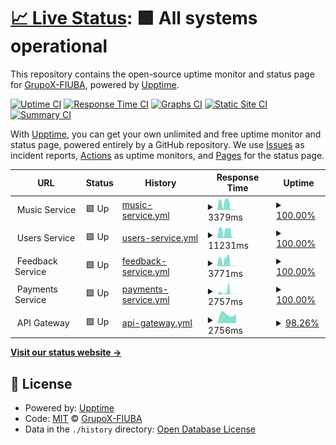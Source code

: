 # [📈 Live Status](https://GrupoX-FIUBA.github.io/music-service-status): <!--live status--> **🟩 All systems operational**

This repository contains the open-source uptime monitor and status page for [GrupoX-FIUBA](https://GrupoX-FIUBA.github.io/music-service-status), powered by [Upptime](https://github.com/upptime/upptime).

[![Uptime CI](https://github.com/GrupoX-FIUBA/music-service-status/workflows/Uptime%20CI/badge.svg)](https://github.com/GrupoX-FIUBA/music-service-status/actions?query=workflow%3A%22Uptime+CI%22)
[![Response Time CI](https://github.com/GrupoX-FIUBA/music-service-status/workflows/Response%20Time%20CI/badge.svg)](https://github.com/GrupoX-FIUBA/music-service-status/actions?query=workflow%3A%22Response+Time+CI%22)
[![Graphs CI](https://github.com/GrupoX-FIUBA/music-service-status/workflows/Graphs%20CI/badge.svg)](https://github.com/GrupoX-FIUBA/music-service-status/actions?query=workflow%3A%22Graphs+CI%22)
[![Static Site CI](https://github.com/GrupoX-FIUBA/music-service-status/workflows/Static%20Site%20CI/badge.svg)](https://github.com/GrupoX-FIUBA/music-service-status/actions?query=workflow%3A%22Static+Site+CI%22)
[![Summary CI](https://github.com/GrupoX-FIUBA/music-service-status/workflows/Summary%20CI/badge.svg)](https://github.com/GrupoX-FIUBA/music-service-status/actions?query=workflow%3A%22Summary+CI%22)

With [Upptime](https://upptime.js.org), you can get your own unlimited and free uptime monitor and status page, powered entirely by a GitHub repository. We use [Issues](https://github.com/GrupoX-FIUBA/music-service-status/issues) as incident reports, [Actions](https://github.com/GrupoX-FIUBA/music-service-status/actions) as uptime monitors, and [Pages](https://GrupoX-FIUBA.github.io/music-service-status) for the status page.

<!--start: status pages-->
<!-- This summary is generated by Upptime (https://github.com/upptime/upptime) -->
<!-- Do not edit this manually, your changes will be overwritten -->
<!-- prettier-ignore -->
| URL | Status | History | Response Time | Uptime |
| --- | ------ | ------- | ------------- | ------ |
| <img alt="" src="https://favicons.githubusercontent.com/null" height="13"> Music Service | 🟩 Up | [music-service.yml](https://github.com/GrupoX-FIUBA/services-status/commits/HEAD/history/music-service.yml) | <details><summary><img alt="Response time graph" src="./graphs/music-service/response-time-week.png" height="20"> 3379ms</summary><br><a href="https://status.spotifiuby.com.ar/history/music-service"><img alt="Response time 4642" src="https://img.shields.io/endpoint?url=https%3A%2F%2Fraw.githubusercontent.com%2FGrupoX-FIUBA%2Fservices-status%2FHEAD%2Fapi%2Fmusic-service%2Fresponse-time.json"></a><br><a href="https://status.spotifiuby.com.ar/history/music-service"><img alt="24-hour response time 237" src="https://img.shields.io/endpoint?url=https%3A%2F%2Fraw.githubusercontent.com%2FGrupoX-FIUBA%2Fservices-status%2FHEAD%2Fapi%2Fmusic-service%2Fresponse-time-day.json"></a><br><a href="https://status.spotifiuby.com.ar/history/music-service"><img alt="7-day response time 3379" src="https://img.shields.io/endpoint?url=https%3A%2F%2Fraw.githubusercontent.com%2FGrupoX-FIUBA%2Fservices-status%2FHEAD%2Fapi%2Fmusic-service%2Fresponse-time-week.json"></a><br><a href="https://status.spotifiuby.com.ar/history/music-service"><img alt="30-day response time 4581" src="https://img.shields.io/endpoint?url=https%3A%2F%2Fraw.githubusercontent.com%2FGrupoX-FIUBA%2Fservices-status%2FHEAD%2Fapi%2Fmusic-service%2Fresponse-time-month.json"></a><br><a href="https://status.spotifiuby.com.ar/history/music-service"><img alt="1-year response time 4642" src="https://img.shields.io/endpoint?url=https%3A%2F%2Fraw.githubusercontent.com%2FGrupoX-FIUBA%2Fservices-status%2FHEAD%2Fapi%2Fmusic-service%2Fresponse-time-year.json"></a></details> | <details><summary><a href="https://status.spotifiuby.com.ar/history/music-service">100.00%</a></summary><a href="https://status.spotifiuby.com.ar/history/music-service"><img alt="All-time uptime 99.70%" src="https://img.shields.io/endpoint?url=https%3A%2F%2Fraw.githubusercontent.com%2FGrupoX-FIUBA%2Fservices-status%2FHEAD%2Fapi%2Fmusic-service%2Fuptime.json"></a><br><a href="https://status.spotifiuby.com.ar/history/music-service"><img alt="24-hour uptime 100.00%" src="https://img.shields.io/endpoint?url=https%3A%2F%2Fraw.githubusercontent.com%2FGrupoX-FIUBA%2Fservices-status%2FHEAD%2Fapi%2Fmusic-service%2Fuptime-day.json"></a><br><a href="https://status.spotifiuby.com.ar/history/music-service"><img alt="7-day uptime 100.00%" src="https://img.shields.io/endpoint?url=https%3A%2F%2Fraw.githubusercontent.com%2FGrupoX-FIUBA%2Fservices-status%2FHEAD%2Fapi%2Fmusic-service%2Fuptime-week.json"></a><br><a href="https://status.spotifiuby.com.ar/history/music-service"><img alt="30-day uptime 100.00%" src="https://img.shields.io/endpoint?url=https%3A%2F%2Fraw.githubusercontent.com%2FGrupoX-FIUBA%2Fservices-status%2FHEAD%2Fapi%2Fmusic-service%2Fuptime-month.json"></a><br><a href="https://status.spotifiuby.com.ar/history/music-service"><img alt="1-year uptime 99.70%" src="https://img.shields.io/endpoint?url=https%3A%2F%2Fraw.githubusercontent.com%2FGrupoX-FIUBA%2Fservices-status%2FHEAD%2Fapi%2Fmusic-service%2Fuptime-year.json"></a></details>
| <img alt="" src="https://favicons.githubusercontent.com/null" height="13"> Users Service | 🟩 Up | [users-service.yml](https://github.com/GrupoX-FIUBA/services-status/commits/HEAD/history/users-service.yml) | <details><summary><img alt="Response time graph" src="./graphs/users-service/response-time-week.png" height="20"> 11231ms</summary><br><a href="https://status.spotifiuby.com.ar/history/users-service"><img alt="Response time 14463" src="https://img.shields.io/endpoint?url=https%3A%2F%2Fraw.githubusercontent.com%2FGrupoX-FIUBA%2Fservices-status%2FHEAD%2Fapi%2Fusers-service%2Fresponse-time.json"></a><br><a href="https://status.spotifiuby.com.ar/history/users-service"><img alt="24-hour response time 391" src="https://img.shields.io/endpoint?url=https%3A%2F%2Fraw.githubusercontent.com%2FGrupoX-FIUBA%2Fservices-status%2FHEAD%2Fapi%2Fusers-service%2Fresponse-time-day.json"></a><br><a href="https://status.spotifiuby.com.ar/history/users-service"><img alt="7-day response time 11231" src="https://img.shields.io/endpoint?url=https%3A%2F%2Fraw.githubusercontent.com%2FGrupoX-FIUBA%2Fservices-status%2FHEAD%2Fapi%2Fusers-service%2Fresponse-time-week.json"></a><br><a href="https://status.spotifiuby.com.ar/history/users-service"><img alt="30-day response time 13612" src="https://img.shields.io/endpoint?url=https%3A%2F%2Fraw.githubusercontent.com%2FGrupoX-FIUBA%2Fservices-status%2FHEAD%2Fapi%2Fusers-service%2Fresponse-time-month.json"></a><br><a href="https://status.spotifiuby.com.ar/history/users-service"><img alt="1-year response time 14463" src="https://img.shields.io/endpoint?url=https%3A%2F%2Fraw.githubusercontent.com%2FGrupoX-FIUBA%2Fservices-status%2FHEAD%2Fapi%2Fusers-service%2Fresponse-time-year.json"></a></details> | <details><summary><a href="https://status.spotifiuby.com.ar/history/users-service">100.00%</a></summary><a href="https://status.spotifiuby.com.ar/history/users-service"><img alt="All-time uptime 100.00%" src="https://img.shields.io/endpoint?url=https%3A%2F%2Fraw.githubusercontent.com%2FGrupoX-FIUBA%2Fservices-status%2FHEAD%2Fapi%2Fusers-service%2Fuptime.json"></a><br><a href="https://status.spotifiuby.com.ar/history/users-service"><img alt="24-hour uptime 100.00%" src="https://img.shields.io/endpoint?url=https%3A%2F%2Fraw.githubusercontent.com%2FGrupoX-FIUBA%2Fservices-status%2FHEAD%2Fapi%2Fusers-service%2Fuptime-day.json"></a><br><a href="https://status.spotifiuby.com.ar/history/users-service"><img alt="7-day uptime 100.00%" src="https://img.shields.io/endpoint?url=https%3A%2F%2Fraw.githubusercontent.com%2FGrupoX-FIUBA%2Fservices-status%2FHEAD%2Fapi%2Fusers-service%2Fuptime-week.json"></a><br><a href="https://status.spotifiuby.com.ar/history/users-service"><img alt="30-day uptime 100.00%" src="https://img.shields.io/endpoint?url=https%3A%2F%2Fraw.githubusercontent.com%2FGrupoX-FIUBA%2Fservices-status%2FHEAD%2Fapi%2Fusers-service%2Fuptime-month.json"></a><br><a href="https://status.spotifiuby.com.ar/history/users-service"><img alt="1-year uptime 100.00%" src="https://img.shields.io/endpoint?url=https%3A%2F%2Fraw.githubusercontent.com%2FGrupoX-FIUBA%2Fservices-status%2FHEAD%2Fapi%2Fusers-service%2Fuptime-year.json"></a></details>
| <img alt="" src="https://favicons.githubusercontent.com/null" height="13"> Feedback Service | 🟩 Up | [feedback-service.yml](https://github.com/GrupoX-FIUBA/services-status/commits/HEAD/history/feedback-service.yml) | <details><summary><img alt="Response time graph" src="./graphs/feedback-service/response-time-week.png" height="20"> 3771ms</summary><br><a href="https://status.spotifiuby.com.ar/history/feedback-service"><img alt="Response time 5424" src="https://img.shields.io/endpoint?url=https%3A%2F%2Fraw.githubusercontent.com%2FGrupoX-FIUBA%2Fservices-status%2FHEAD%2Fapi%2Ffeedback-service%2Fresponse-time.json"></a><br><a href="https://status.spotifiuby.com.ar/history/feedback-service"><img alt="24-hour response time 212" src="https://img.shields.io/endpoint?url=https%3A%2F%2Fraw.githubusercontent.com%2FGrupoX-FIUBA%2Fservices-status%2FHEAD%2Fapi%2Ffeedback-service%2Fresponse-time-day.json"></a><br><a href="https://status.spotifiuby.com.ar/history/feedback-service"><img alt="7-day response time 3771" src="https://img.shields.io/endpoint?url=https%3A%2F%2Fraw.githubusercontent.com%2FGrupoX-FIUBA%2Fservices-status%2FHEAD%2Fapi%2Ffeedback-service%2Fresponse-time-week.json"></a><br><a href="https://status.spotifiuby.com.ar/history/feedback-service"><img alt="30-day response time 5120" src="https://img.shields.io/endpoint?url=https%3A%2F%2Fraw.githubusercontent.com%2FGrupoX-FIUBA%2Fservices-status%2FHEAD%2Fapi%2Ffeedback-service%2Fresponse-time-month.json"></a><br><a href="https://status.spotifiuby.com.ar/history/feedback-service"><img alt="1-year response time 5424" src="https://img.shields.io/endpoint?url=https%3A%2F%2Fraw.githubusercontent.com%2FGrupoX-FIUBA%2Fservices-status%2FHEAD%2Fapi%2Ffeedback-service%2Fresponse-time-year.json"></a></details> | <details><summary><a href="https://status.spotifiuby.com.ar/history/feedback-service">100.00%</a></summary><a href="https://status.spotifiuby.com.ar/history/feedback-service"><img alt="All-time uptime 100.00%" src="https://img.shields.io/endpoint?url=https%3A%2F%2Fraw.githubusercontent.com%2FGrupoX-FIUBA%2Fservices-status%2FHEAD%2Fapi%2Ffeedback-service%2Fuptime.json"></a><br><a href="https://status.spotifiuby.com.ar/history/feedback-service"><img alt="24-hour uptime 100.00%" src="https://img.shields.io/endpoint?url=https%3A%2F%2Fraw.githubusercontent.com%2FGrupoX-FIUBA%2Fservices-status%2FHEAD%2Fapi%2Ffeedback-service%2Fuptime-day.json"></a><br><a href="https://status.spotifiuby.com.ar/history/feedback-service"><img alt="7-day uptime 100.00%" src="https://img.shields.io/endpoint?url=https%3A%2F%2Fraw.githubusercontent.com%2FGrupoX-FIUBA%2Fservices-status%2FHEAD%2Fapi%2Ffeedback-service%2Fuptime-week.json"></a><br><a href="https://status.spotifiuby.com.ar/history/feedback-service"><img alt="30-day uptime 100.00%" src="https://img.shields.io/endpoint?url=https%3A%2F%2Fraw.githubusercontent.com%2FGrupoX-FIUBA%2Fservices-status%2FHEAD%2Fapi%2Ffeedback-service%2Fuptime-month.json"></a><br><a href="https://status.spotifiuby.com.ar/history/feedback-service"><img alt="1-year uptime 100.00%" src="https://img.shields.io/endpoint?url=https%3A%2F%2Fraw.githubusercontent.com%2FGrupoX-FIUBA%2Fservices-status%2FHEAD%2Fapi%2Ffeedback-service%2Fuptime-year.json"></a></details>
| <img alt="" src="https://favicons.githubusercontent.com/null" height="13"> Payments Service | 🟩 Up | [payments-service.yml](https://github.com/GrupoX-FIUBA/services-status/commits/HEAD/history/payments-service.yml) | <details><summary><img alt="Response time graph" src="./graphs/payments-service/response-time-week.png" height="20"> 2757ms</summary><br><a href="https://status.spotifiuby.com.ar/history/payments-service"><img alt="Response time 2102" src="https://img.shields.io/endpoint?url=https%3A%2F%2Fraw.githubusercontent.com%2FGrupoX-FIUBA%2Fservices-status%2FHEAD%2Fapi%2Fpayments-service%2Fresponse-time.json"></a><br><a href="https://status.spotifiuby.com.ar/history/payments-service"><img alt="24-hour response time 214" src="https://img.shields.io/endpoint?url=https%3A%2F%2Fraw.githubusercontent.com%2FGrupoX-FIUBA%2Fservices-status%2FHEAD%2Fapi%2Fpayments-service%2Fresponse-time-day.json"></a><br><a href="https://status.spotifiuby.com.ar/history/payments-service"><img alt="7-day response time 2757" src="https://img.shields.io/endpoint?url=https%3A%2F%2Fraw.githubusercontent.com%2FGrupoX-FIUBA%2Fservices-status%2FHEAD%2Fapi%2Fpayments-service%2Fresponse-time-week.json"></a><br><a href="https://status.spotifiuby.com.ar/history/payments-service"><img alt="30-day response time 2102" src="https://img.shields.io/endpoint?url=https%3A%2F%2Fraw.githubusercontent.com%2FGrupoX-FIUBA%2Fservices-status%2FHEAD%2Fapi%2Fpayments-service%2Fresponse-time-month.json"></a><br><a href="https://status.spotifiuby.com.ar/history/payments-service"><img alt="1-year response time 2102" src="https://img.shields.io/endpoint?url=https%3A%2F%2Fraw.githubusercontent.com%2FGrupoX-FIUBA%2Fservices-status%2FHEAD%2Fapi%2Fpayments-service%2Fresponse-time-year.json"></a></details> | <details><summary><a href="https://status.spotifiuby.com.ar/history/payments-service">100.00%</a></summary><a href="https://status.spotifiuby.com.ar/history/payments-service"><img alt="All-time uptime 100.00%" src="https://img.shields.io/endpoint?url=https%3A%2F%2Fraw.githubusercontent.com%2FGrupoX-FIUBA%2Fservices-status%2FHEAD%2Fapi%2Fpayments-service%2Fuptime.json"></a><br><a href="https://status.spotifiuby.com.ar/history/payments-service"><img alt="24-hour uptime 100.00%" src="https://img.shields.io/endpoint?url=https%3A%2F%2Fraw.githubusercontent.com%2FGrupoX-FIUBA%2Fservices-status%2FHEAD%2Fapi%2Fpayments-service%2Fuptime-day.json"></a><br><a href="https://status.spotifiuby.com.ar/history/payments-service"><img alt="7-day uptime 100.00%" src="https://img.shields.io/endpoint?url=https%3A%2F%2Fraw.githubusercontent.com%2FGrupoX-FIUBA%2Fservices-status%2FHEAD%2Fapi%2Fpayments-service%2Fuptime-week.json"></a><br><a href="https://status.spotifiuby.com.ar/history/payments-service"><img alt="30-day uptime 100.00%" src="https://img.shields.io/endpoint?url=https%3A%2F%2Fraw.githubusercontent.com%2FGrupoX-FIUBA%2Fservices-status%2FHEAD%2Fapi%2Fpayments-service%2Fuptime-month.json"></a><br><a href="https://status.spotifiuby.com.ar/history/payments-service"><img alt="1-year uptime 100.00%" src="https://img.shields.io/endpoint?url=https%3A%2F%2Fraw.githubusercontent.com%2FGrupoX-FIUBA%2Fservices-status%2FHEAD%2Fapi%2Fpayments-service%2Fuptime-year.json"></a></details>
| <img alt="" src="https://favicons.githubusercontent.com/null" height="13"> API Gateway | 🟩 Up | [api-gateway.yml](https://github.com/GrupoX-FIUBA/services-status/commits/HEAD/history/api-gateway.yml) | <details><summary><img alt="Response time graph" src="./graphs/api-gateway/response-time-week.png" height="20"> 2756ms</summary><br><a href="https://status.spotifiuby.com.ar/history/api-gateway"><img alt="Response time 2756" src="https://img.shields.io/endpoint?url=https%3A%2F%2Fraw.githubusercontent.com%2FGrupoX-FIUBA%2Fservices-status%2FHEAD%2Fapi%2Fapi-gateway%2Fresponse-time.json"></a><br><a href="https://status.spotifiuby.com.ar/history/api-gateway"><img alt="24-hour response time 2756" src="https://img.shields.io/endpoint?url=https%3A%2F%2Fraw.githubusercontent.com%2FGrupoX-FIUBA%2Fservices-status%2FHEAD%2Fapi%2Fapi-gateway%2Fresponse-time-day.json"></a><br><a href="https://status.spotifiuby.com.ar/history/api-gateway"><img alt="7-day response time 2756" src="https://img.shields.io/endpoint?url=https%3A%2F%2Fraw.githubusercontent.com%2FGrupoX-FIUBA%2Fservices-status%2FHEAD%2Fapi%2Fapi-gateway%2Fresponse-time-week.json"></a><br><a href="https://status.spotifiuby.com.ar/history/api-gateway"><img alt="30-day response time 2756" src="https://img.shields.io/endpoint?url=https%3A%2F%2Fraw.githubusercontent.com%2FGrupoX-FIUBA%2Fservices-status%2FHEAD%2Fapi%2Fapi-gateway%2Fresponse-time-month.json"></a><br><a href="https://status.spotifiuby.com.ar/history/api-gateway"><img alt="1-year response time 2756" src="https://img.shields.io/endpoint?url=https%3A%2F%2Fraw.githubusercontent.com%2FGrupoX-FIUBA%2Fservices-status%2FHEAD%2Fapi%2Fapi-gateway%2Fresponse-time-year.json"></a></details> | <details><summary><a href="https://status.spotifiuby.com.ar/history/api-gateway">98.26%</a></summary><a href="https://status.spotifiuby.com.ar/history/api-gateway"><img alt="All-time uptime 98.26%" src="https://img.shields.io/endpoint?url=https%3A%2F%2Fraw.githubusercontent.com%2FGrupoX-FIUBA%2Fservices-status%2FHEAD%2Fapi%2Fapi-gateway%2Fuptime.json"></a><br><a href="https://status.spotifiuby.com.ar/history/api-gateway"><img alt="24-hour uptime 98.26%" src="https://img.shields.io/endpoint?url=https%3A%2F%2Fraw.githubusercontent.com%2FGrupoX-FIUBA%2Fservices-status%2FHEAD%2Fapi%2Fapi-gateway%2Fuptime-day.json"></a><br><a href="https://status.spotifiuby.com.ar/history/api-gateway"><img alt="7-day uptime 98.26%" src="https://img.shields.io/endpoint?url=https%3A%2F%2Fraw.githubusercontent.com%2FGrupoX-FIUBA%2Fservices-status%2FHEAD%2Fapi%2Fapi-gateway%2Fuptime-week.json"></a><br><a href="https://status.spotifiuby.com.ar/history/api-gateway"><img alt="30-day uptime 98.26%" src="https://img.shields.io/endpoint?url=https%3A%2F%2Fraw.githubusercontent.com%2FGrupoX-FIUBA%2Fservices-status%2FHEAD%2Fapi%2Fapi-gateway%2Fuptime-month.json"></a><br><a href="https://status.spotifiuby.com.ar/history/api-gateway"><img alt="1-year uptime 98.26%" src="https://img.shields.io/endpoint?url=https%3A%2F%2Fraw.githubusercontent.com%2FGrupoX-FIUBA%2Fservices-status%2FHEAD%2Fapi%2Fapi-gateway%2Fuptime-year.json"></a></details>

<!--end: status pages-->

[**Visit our status website →**](https://GrupoX-FIUBA.github.io/music-service-status)

## 📄 License

- Powered by: [Upptime](https://github.com/upptime/upptime)
- Code: [MIT](./LICENSE) © [GrupoX-FIUBA](https://GrupoX-FIUBA.github.io/music-service-status)
- Data in the `./history` directory: [Open Database License](https://opendatacommons.org/licenses/odbl/1-0/)
